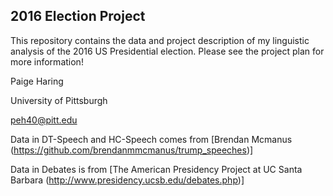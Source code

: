 ## 2016 Election Project

This repository contains the data and project description of my linguistic analysis of the 2016 US Presidential election. Please see the project plan for more information!

Paige Haring

University of Pittsburgh

peh40@pitt.edu

Data in DT-Speech and HC-Speech comes from  [Brendan Mcmanus (https://github.com/brendanmmcmanus/trump_speeches)]

Data in Debates is from [The American Presidency Project at UC Santa Barbara (http://www.presidency.ucsb.edu/debates.php)]
